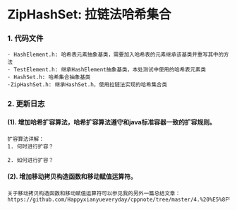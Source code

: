 # ZipHashSet: 拉链法哈希集合

### 1. 代码文件
```
· HashElement.h: 哈希表元素抽象基类，需要加入哈希表的元素继承该基类并重写其中的方法
· TestElement.h: 继承HashElement抽象基类，本处测试中使用的哈希表元素类
· HashSet.h: 哈希集合抽象基类
·ZipHashSet.h: 继承HashSet.h，使用拉链法实现的哈希集合类
```

### 2. 更新日志
#### (1). 增加哈希扩容算法，哈希扩容算法遵守和java标准容器一致的扩容规则。
```
扩容算法详解：
1. 何时进行扩容？

2. 如何进行扩容？
```

#### (2). 增加移动拷贝构造函数和移动赋值运算符。
```
关于移动拷贝构造函数和移动赋值运算符可以参见我的另外一篇总结文章：https://github.com/Happyxianyueveryday/cppnote/tree/master/4.%20%E5%8F%B3%E5%80%BC%E5%BC%95%E7%94%A8%E4%B8%8E%E7%A7%BB%E5%8A%A8%E8%AF%AD%E4%B9%89
```
